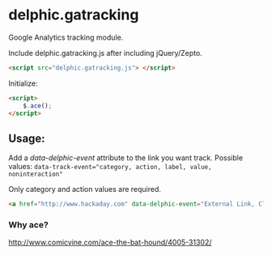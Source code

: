 delphic.gatracking
==================

Google Analytics tracking module.

Include delphic.gatracking.js after including jQuery/Zepto.

```html
<script src="delphic.gatracking.js"> </script>
```

Initialize:

```html
<script>
	$.ace();
</script>
```

## Usage:

Add a *data-delphic-event* attribute to the link you want track. Possible values: `data-track-event="category, action, label, value, noninteraction"`

Only category and action values are required.

```html
<a href="http://www.hackaday.com" data-delphic-event="External Link, Click, Exited site with external link">HACKADAY</a>
```

### Why ace?

http://www.comicvine.com/ace-the-bat-hound/4005-31302/
